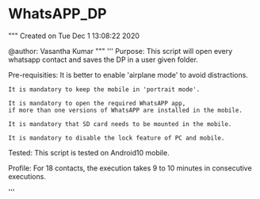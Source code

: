 # WhatsAPP_DP

"""
Created on Tue Dec  1 13:08:22 2020

@author: Vasantha Kumar
"""
'''
Purpose:
    This script will open every whatsapp contact and
    saves the DP in a user given folder.
    
Pre-requisities:
    It is better to enable 'airplane mode' to avoid distractions.
    
    It is mandatory to keep the mobile in 'portrait mode'.
    
    It is mandatory to open the required WhatsAPP app,
    if more than one versions of WhatsAPP are installed in the mobile. 
    
    It is mandatory that SD card needs to be mounted in the mobile.
    
    It is mandatory to disable the lock feature of PC and mobile.

Tested:
    This script is tested on Android10 mobile.   
    
Profile:
    For 18 contacts, the execution takes 9 to 10 minutes 
    in consecutive executions.
        
'''
